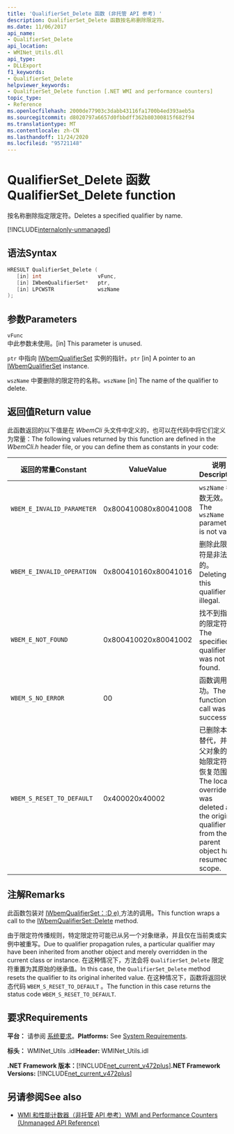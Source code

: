 ```yaml
---
title: 'QualifierSet_Delete 函数 (非托管 API 参考) '
description: QualifierSet_Delete 函数按名称删除限定符。
ms.date: 11/06/2017
api_name:
- QualifierSet_Delete
api_location:
- WMINet_Utils.dll
api_type:
- DLLExport
f1_keywords:
- QualifierSet_Delete
helpviewer_keywords:
- QualifierSet_Delete function [.NET WMI and performance counters]
topic_type:
- Reference
ms.openlocfilehash: 2000de77903c3dabb43116fa1700b4ed393aeb5a
ms.sourcegitcommit: d8020797a6657d0fbbdff362b80300815f682f94
ms.translationtype: MT
ms.contentlocale: zh-CN
ms.lasthandoff: 11/24/2020
ms.locfileid: "95721148"
---
```

# <a name="qualifierset_delete-function"></a><span data-ttu-id="c3452-103">QualifierSet_Delete 函数</span><span class="sxs-lookup"><span data-stu-id="c3452-103">QualifierSet_Delete function</span></span>

<span data-ttu-id="c3452-104">按名称删除指定限定符。</span><span class="sxs-lookup"><span data-stu-id="c3452-104">Deletes a specified qualifier by name.</span></span>  

[!INCLUDE[internalonly-unmanaged](../../../../includes/internalonly-unmanaged.md)]
  
## <a name="syntax"></a><span data-ttu-id="c3452-105">语法</span><span class="sxs-lookup"><span data-stu-id="c3452-105">Syntax</span></span>  
  
```cpp  
HRESULT QualifierSet_Delete (
   [in] int                  vFunc,
   [in] IWbemQualifierSet*   ptr,
   [in] LPCWSTR              wszName
);
```  

## <a name="parameters"></a><span data-ttu-id="c3452-106">参数</span><span class="sxs-lookup"><span data-stu-id="c3452-106">Parameters</span></span>

`vFunc`  
<span data-ttu-id="c3452-107">中此参数未使用。</span><span class="sxs-lookup"><span data-stu-id="c3452-107">[in] This parameter is unused.</span></span>

<span data-ttu-id="c3452-108">`ptr` 中指向 [IWbemQualifierSet](/windows/desktop/api/wbemcli/nn-wbemcli-iwbemqualifierset) 实例的指针。</span><span class="sxs-lookup"><span data-stu-id="c3452-108">`ptr` [in] A pointer to an [IWbemQualifierSet](/windows/desktop/api/wbemcli/nn-wbemcli-iwbemqualifierset) instance.</span></span>

<span data-ttu-id="c3452-109">`wszName` 中要删除的限定符的名称。</span><span class="sxs-lookup"><span data-stu-id="c3452-109">`wszName` [in] The name of the qualifier to delete.</span></span>

## <a name="return-value"></a><span data-ttu-id="c3452-110">返回值</span><span class="sxs-lookup"><span data-stu-id="c3452-110">Return value</span></span>

<span data-ttu-id="c3452-111">此函数返回的以下值是在 *WbemCli* 头文件中定义的，也可以在代码中将它们定义为常量：</span><span class="sxs-lookup"><span data-stu-id="c3452-111">The following values returned by this function are defined in the *WbemCli.h* header file, or you can define them as constants in your code:</span></span>

|<span data-ttu-id="c3452-112">返回的常量</span><span class="sxs-lookup"><span data-stu-id="c3452-112">Constant</span></span>  |<span data-ttu-id="c3452-113">Value</span><span class="sxs-lookup"><span data-stu-id="c3452-113">Value</span></span>  |<span data-ttu-id="c3452-114">说明</span><span class="sxs-lookup"><span data-stu-id="c3452-114">Description</span></span>  |
|---------|---------|---------|
|`WBEM_E_INVALID_PARAMETER` | <span data-ttu-id="c3452-115">0x80041008</span><span class="sxs-lookup"><span data-stu-id="c3452-115">0x80041008</span></span> | <span data-ttu-id="c3452-116">`wszName` 参数无效。</span><span class="sxs-lookup"><span data-stu-id="c3452-116">The `wszName` parameter is not valid.</span></span> |
|`WBEM_E_INVALID_OPERATION` | <span data-ttu-id="c3452-117">0x80041016</span><span class="sxs-lookup"><span data-stu-id="c3452-117">0x80041016</span></span> | <span data-ttu-id="c3452-118">删除此限定符是非法的。</span><span class="sxs-lookup"><span data-stu-id="c3452-118">Deleting this qualifier is illegal.</span></span> |
|`WBEM_E_NOT_FOUND` | <span data-ttu-id="c3452-119">0x80041002</span><span class="sxs-lookup"><span data-stu-id="c3452-119">0x80041002</span></span> | <span data-ttu-id="c3452-120">找不到指定的限定符。</span><span class="sxs-lookup"><span data-stu-id="c3452-120">The specified qualifier was not found.</span></span> |
|`WBEM_S_NO_ERROR` | <span data-ttu-id="c3452-121">0</span><span class="sxs-lookup"><span data-stu-id="c3452-121">0</span></span> | <span data-ttu-id="c3452-122">函数调用成功。</span><span class="sxs-lookup"><span data-stu-id="c3452-122">The function call was successful.</span></span>  |
| `WBEM_S_RESET_TO_DEFAULT` | <span data-ttu-id="c3452-123">0x40002</span><span class="sxs-lookup"><span data-stu-id="c3452-123">0x40002</span></span> | <span data-ttu-id="c3452-124">已删除本地替代，并且父对象的原始限定符已恢复范围。</span><span class="sxs-lookup"><span data-stu-id="c3452-124">The local override was deleted and the original qualifier from the parent object has resumed scope.</span></span> |

## <a name="remarks"></a><span data-ttu-id="c3452-125">注解</span><span class="sxs-lookup"><span data-stu-id="c3452-125">Remarks</span></span>

<span data-ttu-id="c3452-126">此函数包装对 [IWbemQualifierSet：:D e) ](/windows/desktop/api/wbemcli/nf-wbemcli-iwbemqualifierset-delete) 方法的调用。</span><span class="sxs-lookup"><span data-stu-id="c3452-126">This function wraps a call to the [IWbemQualifierSet::Delete](/windows/desktop/api/wbemcli/nf-wbemcli-iwbemqualifierset-delete) method.</span></span>

<span data-ttu-id="c3452-127">由于限定符传播规则，特定限定符可能已从另一个对象继承，并且仅在当前类或实例中被重写。</span><span class="sxs-lookup"><span data-stu-id="c3452-127">Due to qualifier propagation rules, a particular qualifier may have been inherited from another object and merely overridden in the current class or instance.</span></span> <span data-ttu-id="c3452-128">在这种情况下，方法会将 `QualifierSet_Delete` 限定符重置为其原始的继承值。</span><span class="sxs-lookup"><span data-stu-id="c3452-128">In this case, the `QualifierSet_Delete` method resets the qualifier to its original inherited value.</span></span> <span data-ttu-id="c3452-129">在这种情况下，函数将返回状态代码 `WBEM_S_RESET_TO_DEFAULT` 。</span><span class="sxs-lookup"><span data-stu-id="c3452-129">The function in this case returns the status code `WBEM_S_RESET_TO_DEFAULT`.</span></span>

## <a name="requirements"></a><span data-ttu-id="c3452-130">要求</span><span class="sxs-lookup"><span data-stu-id="c3452-130">Requirements</span></span>  

 <span data-ttu-id="c3452-131">**平台：** 请参阅 [系统要求](../../get-started/system-requirements.md)。</span><span class="sxs-lookup"><span data-stu-id="c3452-131">**Platforms:** See [System Requirements](../../get-started/system-requirements.md).</span></span>  
  
 <span data-ttu-id="c3452-132">**标头：** WMINet_Utils .idl</span><span class="sxs-lookup"><span data-stu-id="c3452-132">**Header:** WMINet_Utils.idl</span></span>  
  
 <span data-ttu-id="c3452-133">**.NET Framework 版本：**[!INCLUDE[net_current_v472plus](../../../../includes/net-current-v472plus.md)]</span><span class="sxs-lookup"><span data-stu-id="c3452-133">**.NET Framework Versions:** [!INCLUDE[net_current_v472plus](../../../../includes/net-current-v472plus.md)]</span></span>  
  
## <a name="see-also"></a><span data-ttu-id="c3452-134">另请参阅</span><span class="sxs-lookup"><span data-stu-id="c3452-134">See also</span></span>

- [<span data-ttu-id="c3452-135">WMI 和性能计数器（非托管 API 参考）</span><span class="sxs-lookup"><span data-stu-id="c3452-135">WMI and Performance Counters (Unmanaged API Reference)</span></span>](index.md)
